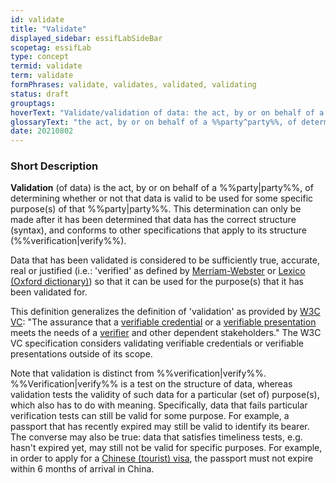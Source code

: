 ```yaml
---
id: validate
title: "Validate"
displayed_sidebar: essifLabSideBar
scopetag: essifLab
type: concept
termid: validate
term: validate
formPhrases: validate, validates, validated, validating
status: draft
grouptags:
hoverText: "Validate/validation of data: the act, by or on behalf of a Party, of determining whether or not that data is valid to be used for some specific purpose(s) of that Party."
glossaryText: "the act, by or on behalf of a %%party^party%%, of determining whether or not that data is valid to be used for some specific purpose(s) of that %%party^party%%."
date: 20210802
---
```


### Short Description
**Validation** (of data) is the act, by or on behalf of a %%party|party%%, of determining whether or not that data is valid to be used for some specific purpose(s) of that %%party|party%%. This determination can only be made after it has been determined that data has the correct structure (syntax), and conforms to other specifications that apply to its structure (%%verification|verify%%).

Data that has been validated is considered to be sufficiently true, accurate, real or justified (i.e.: 'verified' as defined by [Merriam-Webster](https://www.merriam-webster.com/dictionary/verify) or [Lexico (Oxford dictionary)](https://www.merriam-webster.com/dictionary/verify)) so that it can be used for the purpose(s) that it has been validated for.

This definition generalizes the definition of 'validation' as provided by [W3C VC](https://www.w3.org/TR/vc-data-model/#dfn-credential-validation): "The assurance that a [verifiable credential](https://www.w3.org/TR/vc-data-model/#dfn-verifiable-credentials) or a [verifiable presentation](https://www.w3.org/TR/vc-data-model/#dfn-verifiable-presentations) meets the needs of a [verifier](https://www.w3.org/TR/vc-data-model/#dfn-verifier) and other dependent stakeholders." The W3C VC specification considers validating verifiable credentials or verifiable presentations outside of its scope.

Note that validation is distinct from %%verification|verify%%. %%Verification|verify%% is a test on the structure of data, whereas validation tests the validity of such data for a particular (set of) purpose(s), which also has to do with meaning. Specifically, data that fails particular verification tests can still be valid for some purpose. For example, a passport that has recently expired may still be valid to identify its bearer. The converse may also be true: data that satisfies timeliness tests, e.g. hasn't expired yet, may still not be valid for specific purposes. For example, in order to apply for a [Chinese (tourist) visa](http://www.china-embassy.org/eng/hzqz/zgqz/t84246.htm), the passport must not expire within 6 months of arrival in China.
